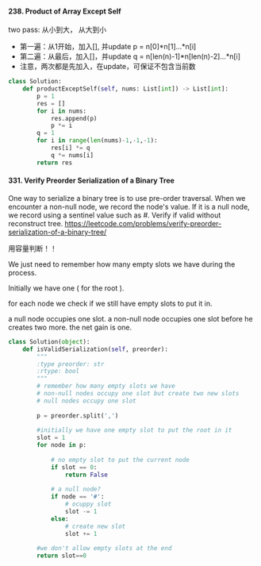 #### 238. Product of Array Except Self

two pass: 从小到大， 从大到小

- 第一遍：从1开始，加入[], 并update p = n[0]*n[1]...*n[i]
- 第二遍：从最后，加入[]，并update q = n[len(n)-1]*n[len(n)-2]...*n[i]
- 注意，两次都是先加入，在update，可保证不包含当前数

```python
class Solution:
    def productExceptSelf(self, nums: List[int]) -> List[int]:
        p = 1
        res = []
        for i in nums:
            res.append(p)
            p *= i
        q = 1
        for i in range(len(nums)-1,-1,-1):
            res[i] *= q
            q *= nums[i]
        return res
```
#### 331. Verify Preorder Serialization of a Binary Tree

One way to serialize a binary tree is to use pre-order traversal. When we encounter a non-null node, we record the node's value. If it is a null node, we record using a sentinel value such as #.
Verify if valid without reconstruct tree.
https://leetcode.com/problems/verify-preorder-serialization-of-a-binary-tree/

用容量判断！！

We just need to remember how many empty slots we have during the process.

Initially we have one ( for the root ).

for each node we check if we still have empty slots to put it in.

a null node occupies one slot.
a non-null node occupies one slot before he creates two more. the net gain is one.
```python
class Solution(object):
    def isValidSerialization(self, preorder):
        """
        :type preorder: str
        :rtype: bool
        """
        # remember how many empty slots we have
        # non-null nodes occupy one slot but create two new slots
        # null nodes occupy one slot
        
        p = preorder.split(',')
        
        #initially we have one empty slot to put the root in it
        slot = 1
        for node in p:
            
            # no empty slot to put the current node
            if slot == 0:
                return False
                
            # a null node?
            if node == '#':
                # ocuppy slot
                slot -= 1
            else:
                # create new slot
                slot += 1
        
        #we don't allow empty slots at the end
        return slot==0
```
